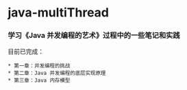 # java-multiThread

### 学习《Java 并发编程的艺术》过程中的一些笔记和实践

目前已完成：

	* 第一章：并发编程的挑战
	* 第二章：Java 并发编程的底层实现原理
	* 第三章：Java 内存模型

​	